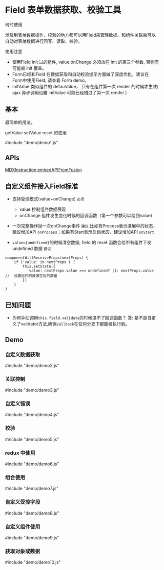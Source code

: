 # Field 表单数据获取、校验工具

何时使用

涉及到表单数据操作、校验的地方都可以用Field来管理数据。和组件关联后可以自动对表单数据进行回写、读取、校验。

使用注意

* 使用Field init 过的组件, value onChange 必须放在 init 的第三个参数, 否则有可能被 init 覆盖。
* Form已经和Field 在数据获取和自动校验提示方面做了深度优化，建议在Form中使用Field, 请查看 Form demo。
* initValue 类似组件的 defauValue， 只有在组件第一次 render 的时候才生效( ajax 异步调用设置 initValue 可能已经错过了第一次 render )

## 基本

最简单的用法。

getValue setValue reset 的使用

#include "demo/demo1.js"

## APIs

[MDXInstruction:embedAPIFromFusion](https://github.com/alibaba-fusion/next/blob/master/docs/field/index.md)

## 自定义组件接入Field标准

- 支持受控模式(value+onChange) `必须`
    - value 控制组件数据展现
    - onChange 组件发生变化时候的回调函数（第一个参数可以给到value)

- 一次完整操作抛一次onChange事件 `建议`
    比如有Process表示进展中的状态，建议增加API `onProcess`；如果有Start表示启动状态，建议增加API `onStart`

- `value={undefined}`的时候清空数据, field 的 reset 函数会给所有组件下发 undefined 数据 `建议`

```
componentWillReceiveProps(nextProps) {
    if ('value' in nextProps ) {
        this.setState({
           value: nextProps.value === undefined? []: nextProps.value   //  设置组件的被清空后的数值
        })
    }
}
```

## 已知问题

- 为何手动调用`this.field.validate`的时候进不了回调函数？ 答: 是不是自定义了validator方法,确保`callback`在任何分支下都能被执行到。

## Demo

### 自定义数据获取

#include "demo/demo2.js"

### 关联控制

#include "demo/demo3.js"

### 自定义错误

#include "demo/demo4.js"

### 校验

#include "demo/demo5.js"

### redux 中使用

#include "demo/demo6.js"

### 组合使用

#include "demo/demo7.js"

### 自定义受控字段

#include "demo/demo8.js"

### 自定义组件使用

#include "demo/demo9.js"

### 获取对象或数据

#include "demo/demo10.js"
